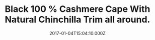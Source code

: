 ---
title: Black 100 % Cashmere Cape With Natural Chinchilla Trim all around.
date: 2017-01-04T15:04:10.000Z
price: 0
sales_price: 
categories: ["Capes"]
image: ["/img/uploads/2017/01/DSC08226.jpg"]
---